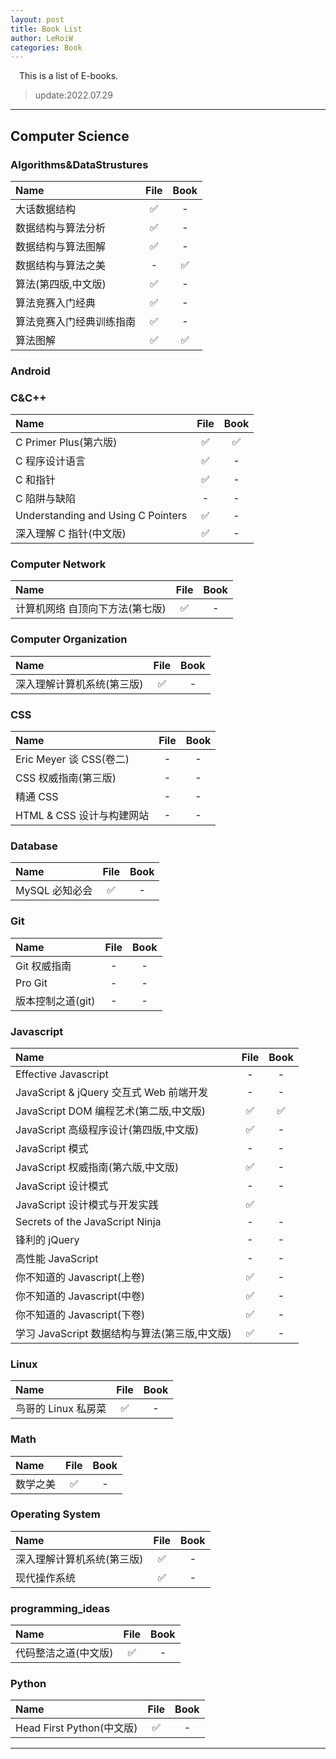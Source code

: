 ```yaml
---
layout: post
title: Book List
author: LeRoiW
categories: Book
---
```


&emsp;This is a list of E-books.

> update:2022.07.29

---

## Computer Science

### Algorithms&DataStrustures

| Name                     | File | Book |
| :----------------------- | :--: | :--: |
| 大话数据结构             |  ✅  |  -   |
| 数据结构与算法分析       |  ✅  |  -   |
| 数据结构与算法图解       |  ✅  |  -   |
| 数据结构与算法之美       |  -   |  ✅  |
| 算法(第四版,中文版)      |  ✅  |  -   |
| 算法竞赛入门经典         |  ✅  |  -   |
| 算法竞赛入门经典训练指南 |  ✅  |  -   |
| 算法图解                 |  ✅  |  ✅  |

### Android

### C&C++

| Name                               | File | Book |
| :--------------------------------- | :--: | :--: |
| C Primer Plus(第六版)              |  ✅  |  ✅  |
| C 程序设计语言                     |  ✅  |  -   |
| C 和指针                           |  ✅  |  -   |
| C 陷阱与缺陷                       |  -   |  -   |
| Understanding and Using C Pointers |  ✅  |  -   |
| 深入理解 C 指针(中文版)            |  ✅  |  -   |

### Computer Network

| Name                            | File | Book |
| :------------------------------ | :--: | :--: |
| 计算机网络 自顶向下方法(第七版) |  ✅  |  -   |

### Computer Organization

| Name                       | File | Book |
| :------------------------- | :--: | :--: |
| 深入理解计算机系统(第三版) |  ✅  |  -   |

### CSS

| Name                      | File | Book |
| :------------------------ | :--: | :--: |
| Eric Meyer 谈 CSS(卷二)   |  -   |  -   |
| CSS 权威指南(第三版)      |  -   |  -   |
| 精通 CSS                  |  -   |  -   |
| HTML & CSS 设计与构建网站 |  -   |  -   |

### Database

| Name           | File | Book |
| :------------- | :--: | :--: |
| MySQL 必知必会 |  ✅  |  -   |

### Git

| Name              | File | Book |
| :---------------- | :--: | :--: |
| Git 权威指南      |  -   |  -   |
| Pro Git           |  -   |  -   |
| 版本控制之道(git) |  -   |  -   |

### Javascript

| Name                                          | File | Book |
| :-------------------------------------------- | :--: | :--: |
| Effective Javascript                          |  -   |  -   |
| JavaScript & jQuery 交互式 Web 前端开发       |  -   |  -   |
| JavaScript DOM 编程艺术(第二版,中文版)        |  ✅  |  ✅  |
| JavaScript 高级程序设计(第四版,中文版)        |  ✅  |  -   |
| JavaScript 模式                               |  -   |  -   |
| JavaScript 权威指南(第六版,中文版)            |  ✅  |  -   |
| JavaScript 设计模式                           |  -   |  -   |
| JavaScript 设计模式与开发实践                 |  ✅  |      |
| Secrets of the JavaScript Ninja               |  -   |  -   |
| 锋利的 jQuery                                 |  -   |  -   |
| 高性能 JavaScript                             |  -   |  -   |
| 你不知道的 Javascript(上卷)                   |  ✅  |  -   |
| 你不知道的 Javascript(中卷)                   |  ✅  |  -   |
| 你不知道的 Javascript(下卷)                   |  ✅  |  -   |
| 学习 JavaScript 数据结构与算法(第三版,中文版) |  ✅  |  -   |

### Linux

| Name                | File | Book |
| :------------------ | :--: | :--: |
| 鸟哥的 Linux 私房菜 |  ✅  |  -   |

### Math

| Name     | File | Book |
| :------- | :--: | :--: |
| 数学之美 |  ✅  |  -   |

### Operating System

| Name                       | File | Book |
| :------------------------- | :--: | :--: |
| 深入理解计算机系统(第三版) |  ✅  |  -   |
| 现代操作系统               |  ✅  |  -   |

### programming_ideas

| Name                 | File | Book |
| :------------------- | :--: | :--: |
| 代码整洁之道(中文版) |  ✅  |  -   |

### Python

| Name                      | File | Book |
| :------------------------ | :--: | :--: |
| Head First Python(中文版) |  ✅  |  -   |

---
